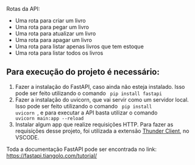Rotas da API:

- Uma rota para criar um livro
- Uma rota para pegar um livro
- Uma rota para atualizar um livro
- Uma rota para apagar um livro
- Uma rota para listar apenas livros que tem estoque
- Uma rota para listar todos os livros

## Para execução do projeto é necessário:
1. Fazer a instalação do FastAPI, caso ainda não esteja instalado. Isso pode ser feito utilizando
o comando <code> pip install fastapi </code>
2. Fazer a instalação do uvicorn, que vai servir como um servidor local. Isso pode ser feito utilizando o comando <code> pip install uvicorn </code>, e para executar a API basta utilizar o comando <code> uvicorn main:app --reload</code>
3. Instalar algum app que realize requisições HTTP. Para fazer as requisições desse projeto, foi utilizada a extensão [Thunder Client](https://www.thunderclient.com/), no VSCODE.

Toda a documentação FastAPI pode ser encontrada no link: https://fastapi.tiangolo.com/tutorial/
